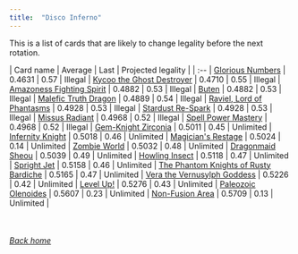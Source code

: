 ```yaml
---
title:  "Disco Inferno"
---
```


This is a list of cards that are likely to change legality before the next rotation.

| Card name | Average | Last | Projected legality |
| :-- |
[Glorious Numbers](https://db.ygoprodeck.com/card/?search=Glorious%20Numbers) | 0.4631 | 0.57 | Illegal |
[Kycoo the Ghost Destroyer](https://db.ygoprodeck.com/card/?search=Kycoo%20the%20Ghost%20Destroyer) | 0.4710 | 0.55 | Illegal |
[Amazoness Fighting Spirit](https://db.ygoprodeck.com/card/?search=Amazoness%20Fighting%20Spirit) | 0.4882 | 0.53 | Illegal |
[Buten](https://db.ygoprodeck.com/card/?search=Buten) | 0.4882 | 0.53 | Illegal |
[Malefic Truth Dragon](https://db.ygoprodeck.com/card/?search=Malefic%20Truth%20Dragon) | 0.4889 | 0.54 | Illegal |
[Raviel, Lord of Phantasms](https://db.ygoprodeck.com/card/?search=Raviel,%20Lord%20of%20Phantasms) | 0.4928 | 0.53 | Illegal |
[Stardust Re-Spark](https://db.ygoprodeck.com/card/?search=Stardust%20Re-Spark) | 0.4928 | 0.53 | Illegal |
[Missus Radiant](https://db.ygoprodeck.com/card/?search=Missus%20Radiant) | 0.4968 | 0.52 | Illegal |
[Spell Power Mastery](https://db.ygoprodeck.com/card/?search=Spell%20Power%20Mastery) | 0.4968 | 0.52 | Illegal |
[Gem-Knight Zirconia](https://db.ygoprodeck.com/card/?search=Gem-Knight%20Zirconia) | 0.5011 | 0.45 | Unlimited |
[Infernity Knight](https://db.ygoprodeck.com/card/?search=Infernity%20Knight) | 0.5018 | 0.46 | Unlimited |
[Magician's Restage](https://db.ygoprodeck.com/card/?search=Magician's%20Restage) | 0.5024 | 0.14 | Unlimited |
[Zombie World](https://db.ygoprodeck.com/card/?search=Zombie%20World) | 0.5032 | 0.48 | Unlimited |
[Dragonmaid Sheou](https://db.ygoprodeck.com/card/?search=Dragonmaid%20Sheou) | 0.5039 | 0.49 | Unlimited |
[Howling Insect](https://db.ygoprodeck.com/card/?search=Howling%20Insect) | 0.5118 | 0.47 | Unlimited |
[Spright Jet](https://db.ygoprodeck.com/card/?search=Spright%20Jet) | 0.5158 | 0.46 | Unlimited |
[The Phantom Knights of Rusty Bardiche](https://db.ygoprodeck.com/card/?search=The%20Phantom%20Knights%20of%20Rusty%20Bardiche) | 0.5165 | 0.47 | Unlimited |
[Vera the Vernusylph Goddess](https://db.ygoprodeck.com/card/?search=Vera%20the%20Vernusylph%20Goddess) | 0.5226 | 0.42 | Unlimited |
[Level Up!](https://db.ygoprodeck.com/card/?search=Level%20Up!) | 0.5276 | 0.43 | Unlimited |
[Paleozoic Olenoides](https://db.ygoprodeck.com/card/?search=Paleozoic%20Olenoides) | 0.5607 | 0.23 | Unlimited |
[Non-Fusion Area](https://db.ygoprodeck.com/card/?search=Non-Fusion%20Area) | 0.5709 | 0.13 | Unlimited |

<br>

###### [Back home](index)